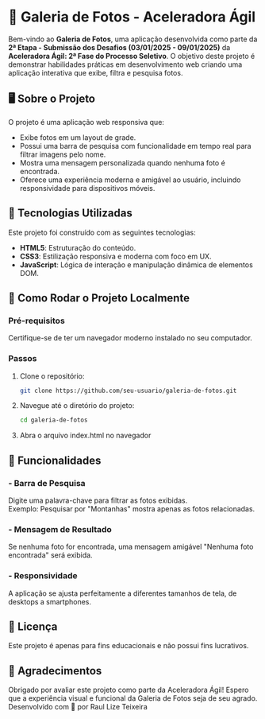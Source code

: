 # 📸 Galeria de Fotos - Aceleradora Ágil

Bem-vindo ao **Galeria de Fotos**, uma aplicação desenvolvida como parte da **2ª Etapa - Submissão dos Desafios (03/01/2025 - 09/01/2025)** da **Aceleradora Ágil: 2ª Fase do Processo Seletivo**. O objetivo deste projeto é demonstrar habilidades práticas em desenvolvimento web criando uma aplicação interativa que exibe, filtra e pesquisa fotos.

## 🖥️ **Sobre o Projeto**

O projeto é uma aplicação web responsiva que:
- Exibe fotos em um layout de grade.
- Possui uma barra de pesquisa com funcionalidade em tempo real para filtrar imagens pelo nome.
- Mostra uma mensagem personalizada quando nenhuma foto é encontrada.
- Oferece uma experiência moderna e amigável ao usuário, incluindo responsividade para dispositivos móveis.


## 🚀 **Tecnologias Utilizadas**

Este projeto foi construído com as seguintes tecnologias:
- **HTML5**: Estruturação do conteúdo.
- **CSS3**: Estilização responsiva e moderna com foco em UX.
- **JavaScript**: Lógica de interação e manipulação dinâmica de elementos DOM.


## 📂 **Como Rodar o Projeto Localmente**

### **Pré-requisitos**
Certifique-se de ter um navegador moderno instalado no seu computador.

### **Passos**
1. Clone o repositório:
   ```bash
   git clone https://github.com/seu-usuario/galeria-de-fotos.git
2. Navegue até o diretório do projeto:
   ```bash
   cd galeria-de-fotos
3. Abra o arquivo index.html no navegador

## 🎨 Funcionalidades

### - Barra de Pesquisa
Digite uma palavra-chave para filtrar as fotos exibidas.  
Exemplo: Pesquisar por "Montanhas" mostra apenas as fotos relacionadas.

### - Mensagem de Resultado
Se nenhuma foto for encontrada, uma mensagem amigável "Nenhuma foto encontrada" será exibida.

### - Responsividade
A aplicação se ajusta perfeitamente a diferentes tamanhos de tela, de desktops a smartphones.


## 📝 Licença
Este projeto é apenas para fins educacionais e não possui fins lucrativos.


## 🌟 Agradecimentos
Obrigado por avaliar este projeto como parte da Aceleradora Ágil! Espero que a experiência visual e funcional da Galeria de Fotos seja de seu agrado.
Desenvolvido com 💙 por Raul Lize Teixeira
